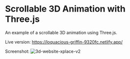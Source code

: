 # Scrollable 3D Animation with Three.js

An example of a scrollable 3D animation using Three.js.

Live version: https://loquacious-griffin-9320fc.netlify.app/

Screenshot:
![3d-website-xplace-v2](https://github.com/nimroddanielmaayan/threejs-scroll-animation-demo/assets/30357578/0fc8f46a-87a7-4071-9910-52222a146bb9)
